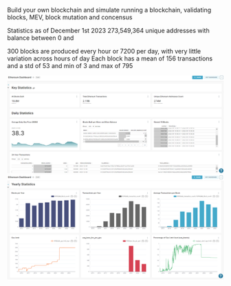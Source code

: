 Build your own blockchain and simulate running a blockchain, validating blocks, MEV, block mutation and concensus

Statistics as of December 1st 2023
273,549,364 unique addresses with balance between 0 and 

300 blocks are produced every hour or 7200 per day, with very little variation across hours of day
Each block has a mean of 156 transactions and a std of 53 and min of 3 and max of 795


![Test](https://github.com/gzenkner/everledger_blockchain/blob/main/dashboard_everledger_1.png)
![Test](https://github.com/gzenkner/everledger_blockchain/blob/main/dashboard_everledger_2.png)